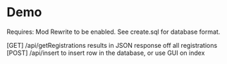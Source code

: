 # Demo

Requires: Mod Rewrite to be enabled.
See create.sql for database format.

[GET] /api/getRegistrations results in JSON response off all registrations
[POST] /api/insert to insert row in the database, or use GUI on index

